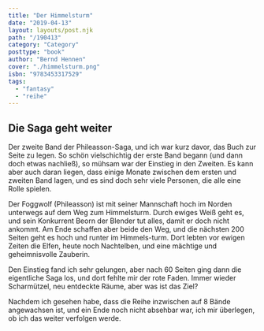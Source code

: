 ```yaml
---
title: "Der Himmelsturm"
date: "2019-04-13"
layout: layouts/post.njk
path: "/190413"
category: "Category"
posttype: "book"
author: "Bernd Hennen"
cover: "./himmelsturm.png"
isbn: "9783453317529"
tags:
  - "fantasy"
  - "reihe"
---
```


## Die Saga geht weiter

Der zweite Band der Phileasson-Saga, und ich war kurz davor, das Buch zur Seite zu legen. So schön vielschichtig der erste Band begann (und dann doch etwas nachließ), so mühsam war der Einstieg in den Zweiten. Es kann aber auch daran liegen, dass einige Monate zwischen dem ersten und zweiten Band lagen, und es sind doch sehr viele Personen, die alle eine Rolle spielen.

Der Foggwolf (Phileasson) ist mit seiner Mannschaft hoch im Norden unterwegs auf dem Weg zum Himmelsturm. Durch ewiges Weiß geht es, und sein Konkurrent Beorn der Blender tut alles, damit er doch nicht ankommt. Am Ende schaffen aber beide den Weg, und die nächsten 200 Seiten geht es hoch und runter im Himmels-turm. Dort lebten vor ewigen Zeiten die Elfen, heute noch Nachtelben, und eine mächtige und geheimnisvolle Zauberin.

Den Einstieg fand ich sehr gelungen, aber nach 60 Seiten ging dann die eigentliche Saga los, und dort fehlte mir der rote Faden. Immer wieder Scharmützel, neu entdeckte Räume, aber was ist das Ziel?

Nachdem ich gesehen habe, dass die Reihe inzwischen auf 8 Bände angewachsen ist, und ein Ende noch nicht absehbar war, ich mir überlegen, ob ich das weiter verfolgen werde.
